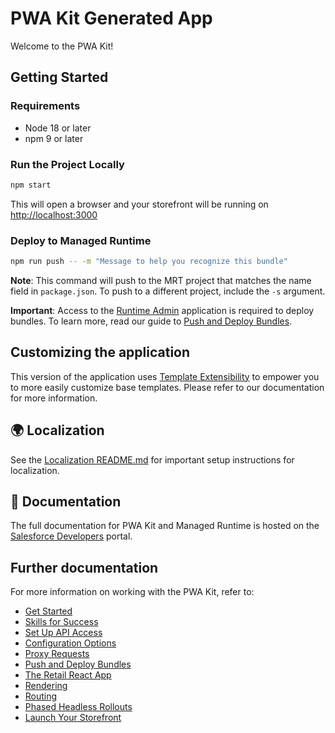 # PWA Kit Generated App

Welcome to the PWA Kit!

## Getting Started

### Requirements

- Node 18 or later
- npm 9 or later

### Run the Project Locally

```bash
npm start
```

This will open a browser and your storefront will be running on <http://localhost:3000>

### Deploy to Managed Runtime

```bash
npm run push -- -m "Message to help you recognize this bundle"
```

**Note**: This command will push to the MRT project that matches the name field in `package.json`. To push to a different project, include the `-s` argument.

**Important**: Access to the [Runtime Admin](https://runtime.commercecloud.com/) application is required to deploy bundles. To learn more, read our guide to [Push and Deploy Bundles](https://developer.salesforce.com/docs/commerce/pwa-kit-managed-runtime/guide/pushing-and-deploying-bundles.html).

## Customizing the application

This version of the application uses [Template Extensibility](https://developer.salesforce.com/docs/commerce/pwa-kit-managed-runtime/guide/template-extensibility.html) to empower you to more easily customize base templates. Please refer to our documentation for more information.

## 🌍 Localization

See the [Localization README.md](./packages/template-retail-react-app/translations/README.md) for important setup instructions for localization.

## 📖 Documentation

The full documentation for PWA Kit and Managed Runtime is hosted on the [Salesforce Developers](https://developer.salesforce.com/docs/commerce/pwa-kit-managed-runtime/overview) portal.

## Further documentation

For more information on working with the PWA Kit, refer to:

- [Get Started](https://developer.salesforce.com/docs/commerce/pwa-kit-managed-runtime/guide/getting-started.html)
- [Skills for Success](https://developer.salesforce.com/docs/commerce/pwa-kit-managed-runtime/guide/skills-for-success.html)
- [Set Up API Access](https://developer.salesforce.com/docs/commerce/pwa-kit-managed-runtime/guide/setting-up-api-access.html)
- [Configuration Options](https://developer.salesforce.com/docs/commerce/pwa-kit-managed-runtime/guide/configuration-options.html)
- [Proxy Requests](https://developer.salesforce.com/docs/commerce/pwa-kit-managed-runtime/guide/proxying-requests.html)
- [Push and Deploy Bundles](https://developer.salesforce.com/docs/commerce/pwa-kit-managed-runtime/guide/pushing-and-deploying-bundles.html)
- [The Retail React App](https://developer.salesforce.com/docs/commerce/pwa-kit-managed-runtime/guide/retail-react-app.html)
- [Rendering](https://developer.salesforce.com/docs/commerce/pwa-kit-managed-runtime/guide/rendering.html)
- [Routing](https://developer.salesforce.com/docs/commerce/pwa-kit-managed-runtime/guide/routing.html)
- [Phased Headless Rollouts](https://developer.salesforce.com/docs/commerce/pwa-kit-managed-runtime/guide/phased-headless-rollouts.html)
- [Launch Your Storefront](https://developer.salesforce.com/docs/commerce/pwa-kit-managed-runtime/guide/launching-your-storefront.html)

